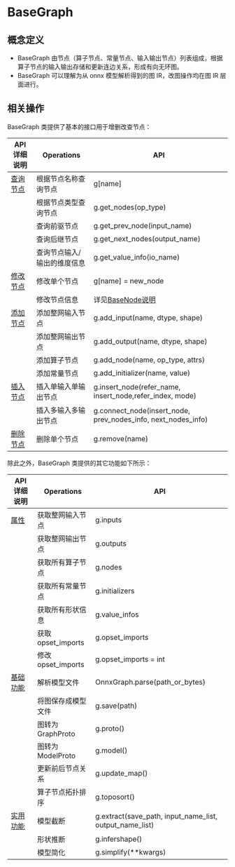 # BaseGraph

## 概念定义

- BaseGraph 由节点（算子节点、常量节点、输入输出节点）列表组成，根据算子节点的输入输出存储和更新连边关系，形成有向无环图。
- BaseGraph 可以理解为从 onnx 模型解析得到的图 IR，改图操作均在图 IR 层面进行。

## 相关操作

BaseGraph 类提供了基本的接口用于增删改查节点：

| API 详细说明                                 | **Operations**              | **API**                                                      |
| -------------------------------------------- | --------------------------- | ------------------------------------------------------------ |
| [查询节点](./graph_refactor_API.md#查询节点) | 根据节点名称查询节点        | g[name]                                                      |
|                                              | 根据节点类型查询节点        | g.get_nodes(op_type)                                         |
|                                              | 查询前驱节点                | g.get_prev_node(input_name)                                  |
|                                              | 查询后继节点                | g.get_next_nodes(output_name)                                |
|                                              | 查询节点输入/输出的维度信息 | g.get_value_info(io_name)                                    |
| [修改节点](./graph_refactor_API.md#修改节点) | 修改单个节点                | g[name] = new_node                                           |
|                                              | 修改节点信息                | 详见[BaseNode说明](./graph_refactor_BaseNode.md)             |
| [添加节点](./graph_refactor_API.md#添加节点) | 添加整网输入节点            | g.add_input(name, dtype, shape)                              |
|                                              | 添加整网输出节点            | g.add_output(name, dtype, shape)                             |
|                                              | 添加算子节点                | g.add_node(name, op_type, attrs)                             |
|                                              | 添加常量节点                | g.add_initializer(name, value)                               |
| [插入节点](./graph_refactor_API.md#插入节点) | 插入单输入单输出节点        | g.insert_node(refer_name, insert_node,refer_index, mode)     |
|                                              | 插入多输入多输出节点        | g.connect_node(insert_node, prev_nodes_info, next_nodes_info) |
| [删除节点](./graph_refactor_API.md#删除节点) | 删除单个节点                | g.remove(name)                                               |

除此之外，BaseGraph 类提供的其它功能如下所示：

| API 详细说明                                 | **Operations**     | **API**                                                 |
| -------------------------------------------- | ------------------ | ------------------------------------------------------- |
| [属性](./graph_refactor_API.md#属性)         | 获取整网输入节点   | g.inputs                                                |
|                                              | 获取整网输出节点   | g.outputs                                               |
|                                              | 获取所有算子节点   | g.nodes                                                 |
|                                              | 获取所有常量节点   | g.initializers                                          |
|                                              | 获取所有形状信息   | g.value_infos                                           |
|                                              | 获取opset_imports  | g.opset_imports                                         |
|                                              | 修改opset_imports  | g.opset_imports = int                                   |
| [基础功能](./graph_refactor_API.md#基础功能) | 解析模型文件       | OnnxGraph.parse(path_or_bytes)                          |
|                                              | 将图保存成模型文件 | g.save(path)                                            |
|                                              | 图转为GraphProto   | g.proto()                                               |
|                                              | 图转为ModelProto   | g.model()                                               |
|                                              | 更新前后节点关系   | g.update_map()                                          |
|                                              | 算子节点拓扑排序   | g.toposort()                                            |
| [实用功能](./graph_refactor_API.md#实用功能) | 模型截断           | g.extract(save_path, input_name_list, output_name_list) |
|                                              | 形状推断           | g.infershape()                                          |
|                                              | 模型简化           | g.simplify(**kwargs)                                    |

